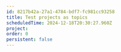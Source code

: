 ```yaml
---
id: 8217b42a-27a1-4784-bdf7-fc981cc93258
title: Test projects as topics
scheduledTime: 2024-12-18T20:30:27.960Z
project: 
order: 0
persistent: false
---
```


